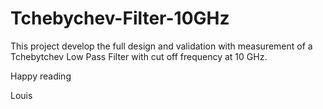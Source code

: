 # Tchebychev-Filter-10GHz

This project develop the full design and validation with measurement of a Tchebytchev Low Pass Filter with cut off frequency at 10 GHz.

Happy reading 

Louis
